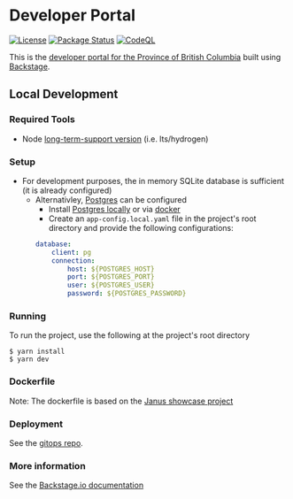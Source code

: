 # Developer Portal

[![License](https://img.shields.io/badge/License-Apache%202.0-blue.svg)](LICENSE)
[![Package Status](https://github.com/bcgov/developer-portal/actions/workflows/update-gitops.yaml/badge.svg)](https://github.com/bcgov/developer-portal/actions/workflows/update-gitops.yaml)
[![CodeQL](https://github.com/bcgov/developer-portal/workflows/CodeQL/badge.svg)](https://github.com/bcgov/developer-portal/security/code-scanning/tools/CodeQL/status)

This is the [developer portal for the Province of British Columbia](https://developer.gov.bc.ca) built using [Backstage](https://backstage.io). 

## Local Development

### Required Tools
* Node [long-term-support version](https://nodejs.dev/en/about/releases/) (i.e. lts/hydrogen)

### Setup
* For development purposes, the in memory SQLite database is sufficient (it is already configured)
    * Alternativley, [Postgres](https://www.postgresql.org) can be configured 
        * Install [Postgres locally](https://www.postgresql.org/download/) or via [docker](https://hub.docker.com/_/postgres)
        * Create an `app-config.local.yaml` file in the project's root directory and provide the following configurations:
        ```yaml
        database:
            client: pg
            connection:
                host: ${POSTGRES_HOST}
                port: ${POSTGRES_PORT}
                user: ${POSTGRES_USER}
                password: ${POSTGRES_PASSWORD}
        ```

### Running
To run the project, use the following at the project's root directory
```
$ yarn install
$ yarn dev
```
### Dockerfile 
Note: The dockerfile is based on the [Janus showcase project](https://github.com/janus-idp/backstage-showcase/)


### Deployment 
See the [gitops repo](https://github.com/bcgov-c/tenant-gitops-f5ff48).

### More information
See the [Backstage.io documentation](https://backstage.io/docs/getting-started/)
